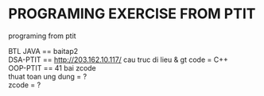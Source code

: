 # PROGRAMING EXERCISE FROM PTIT

 programing from ptit

BTL JAVA == baitap2 <br/>
DSA-PTIT == http://203.162.10.117/ cau truc di lieu & gt code = C++ <br/>
OOP-PTIT == 41 bai zcode <br/>
thuat toan ung dung = ? <br/>
zcode = ? <br/>
